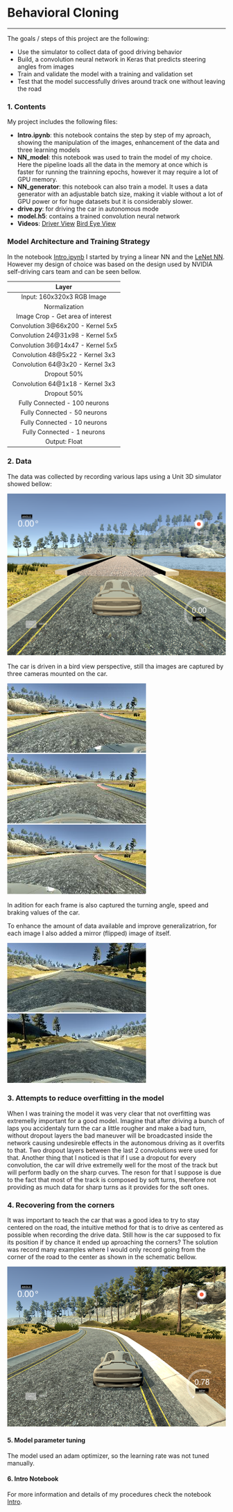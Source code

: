 # **Behavioral Cloning** 
---

The goals / steps of this project are the following:
* Use the simulator to collect data of good driving behavior
* Build, a convolution neural network in Keras that predicts steering angles from images
* Train and validate the model with a training and validation set
* Test that the model successfully drives around track one without leaving the road

[//]: # (Image References)

[sim]: ./Images/sim.png "Simulator"
[sim_center]: ./Images/sim_center.jpg "Center"
[sim_left]: ./Images/sim_left.jpg "Left"
[sim_right]: ./Images/sim_right.jpg "Right"
[sim_normal]: ./Images/sim_normal.jpg "Normal"
[sim_mirror]: ./Images/sim_mirror.jpg "Flipped"
[sim_recover]: ./Images/sim_recovering.png "Recover"


### 1. Contents

My project includes the following files:
* **Intro.ipynb**: this notebook contains the step by step of my aproach, showing the manipulation of the images, enhancement of the data and three learning models
* **NN_model**: this notebook was used to train the model of my choice. Here the pipeline loads all the data in the memory at once which is faster for running the trainning epochs, however it may require a lot of GPU memory.
* **NN_generator**: this notebook can also train a model. It uses a data generator with an adjustable batch size, making it viable without a lot of GPU power or for huge datasets but it is considerably slower.  
* **drive.py**: for driving the car in autonomous mode
* **model.h5**: contains a trained convolution neural network 
* **Videos**: [Driver View](https://vimeo.com/229937631) [Bird Eye View](https://vimeo.com/229947155)

### Model Architecture and Training Strategy

In the notebook [Intro.ipynb](Intro.ipynb) I started by trying a linear NN and the [LeNet NN](https://github.com/guiklink/CarND-Traffic-Sign-Classifier-Project). However my design of choice was based on the design used by NVIDIA self-driving cars team and can be seen bellow.

| Layer         	               | 
|:--------------------------------:|
| Input: 160x320x3 RGB Image       |
| Normalization                    |
| Image Crop - Get area of interest|
| Convolution 3@66x200 - Kernel 5x5|
| Convolution 24@31x98 - Kernel 5x5|
| Convolution 36@14x47 - Kernel 5x5|
| Convolution 48@5x22  - Kernel 3x3|
| Convolution 64@3x20  - Kernel 3x3|
| Dropout 50%                      |
| Convolution 64@1x18  - Kernel 3x3|
| Dropout 50%                      |
| Fully Connected - 100 neurons    |
| Fully Connected - 50 neurons     |
| Fully Connected - 10 neurons     |
| Fully Connected - 1 neurons      |
| Output: Float                    |


### 2. Data

The data was collected by recording various laps using a Unit 3D simulator showed bellow:

![alt text][sim]

The car is driven in a bird view perspective, still tha images are captured by three cameras mounted on the car.

![alt text][sim_left] ![alt text][sim_center] ![alt text][sim_right]

In adition for each frame is also captured the turning angle, speed and braking values of the car.

To enhance the amount of data available and improve generalizatrion, for each image I also added a mirror (flipped) image of itself.

![alt text][sim_normal] ![alt text][sim_mirror]


### 3. Attempts to reduce overfitting in the model

When I was training the model it was very clear that not overfitting was extremelly important for a good model. Imagine that after driving a bunch of laps you accidentaly turn the car a little rougher and make a bad turn, without dropout layers the bad maneuver will be broadcasted inside the network causing undesireble effects in the autonomous driving as it overfits to that. Two dropout layers between the last 2 convolutions were used for that. Another thing that I noticed is that if I use a dropout for every convolution, the car will drive extremelly well for the most of the track but will perform badly on the sharp curves. The reson for that I suppose is due to the fact that most of the track is composed by soft turns, therefore not providing as much data for sharp turns as it provides for the soft ones.

### 4. Recovering from the corners

It was important to teach the car that was a good idea to try to stay centered on the road, the intuitive method for that is to drive as centered as possible when recording the drive data. Still how is the car supposed to fix its position if by chance it ended up aproaching the corners? The solution was record many examples where I would only record going from the corner of the road to the center as shown in the schematic bellow.

![alt text][sim_recover]


#### 5. Model parameter tuning

The model used an adam optimizer, so the learning rate was not tuned manually.

#### 6. Intro Notebook
For more information and details of my procedures check the notebook [Intro](Intro.ipynb).
